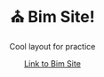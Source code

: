 <h1 align='center'> ⛪ Bim Site! </h1>
<p align='center'> Cool layout for practice </p>
<div style=" color: black; " align='center' ><a href="https://w3breactor.github.io/Bim/">Link to Bim Site</a></div>
